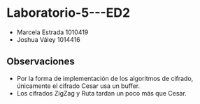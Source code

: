 # Laboratorio-5---ED2

* Marcela Estrada 1010419
* Joshua Váley 1014416

## Observaciones 

* Por la forma de implementación de los algoritmos de cifrado, únicamente el cifrado Cesar usa un buffer. 
* Los cifrados ZigZag y Ruta tardan un poco más que Cesar.
 


